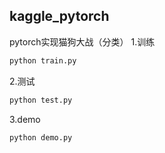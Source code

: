 ## kaggle_pytorch
pytorch实现猫狗大战（分类）
1.训练
```bash
python train.py
```
2.测试
```bash
python test.py
```
3.demo
```bash
python demo.py
```
